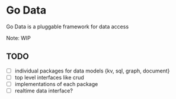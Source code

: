 # Go Data

Go Data is a pluggable framework for data access

Note: WIP

## TODO 

- [ ] individual packages for data models {kv, sql, graph, document}
- [ ] top level interfaces like crud
- [ ] implementations of each package
- [ ] realtime data interface?
